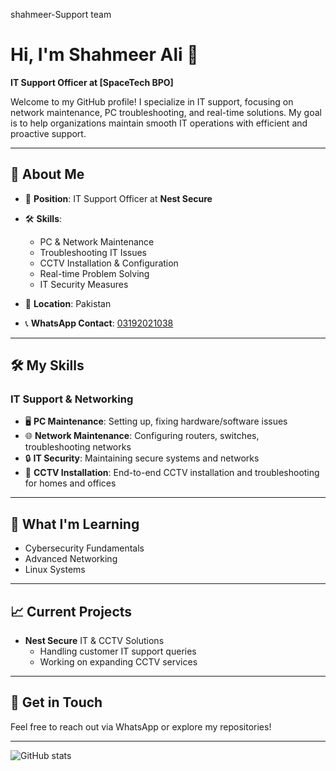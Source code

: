 shahmeer-Support team
# Hi, I'm Shahmeer Ali 👋
**IT Support Officer at [SpaceTech BPO]**

Welcome to my GitHub profile! I specialize in IT support, focusing on network maintenance, PC troubleshooting, and real-time solutions. My goal is to help organizations maintain smooth IT operations with efficient and proactive support.

---

## 🚀 About Me
- 💼 **Position**: IT Support Officer at **Nest Secure**
- 🛠️ **Skills**:  
  - PC & Network Maintenance  
  - Troubleshooting IT Issues  
  - CCTV Installation & Configuration  
  - Real-time Problem Solving  
  - IT Security Measures

- 📍 **Location**: Pakistan  
- 📞 **WhatsApp Contact**: [03192021038](tel:03192021038)  


---

## 🛠️ My Skills
### **IT Support & Networking**
- 🖥️ **PC Maintenance**: Setting up, fixing hardware/software issues
- 🌐 **Network Maintenance**: Configuring routers, switches, troubleshooting networks
- 🔒 **IT Security**: Maintaining secure systems and networks
- 🎥 **CCTV Installation**: End-to-end CCTV installation and troubleshooting for homes and offices

---

## 🌱 What I'm Learning
- Cybersecurity Fundamentals  
- Advanced Networking  
- Linux Systems

---

## 📈 Current Projects
- **Nest Secure** IT & CCTV Solutions
  - Handling customer IT support queries
  - Working on expanding CCTV services

---

## 💬 Get in Touch
Feel free to reach out via WhatsApp or explore my repositories!

---


![GitHub stats](https://github-readme-stats.vercel.app/api?username=Shahmeer-Support-team&show_icons=true&theme=dark)


